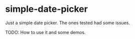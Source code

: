 # simple-date-picker


Just a simple date picker.
The ones tested had some issues.


TODO: How to use it and some demos.